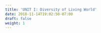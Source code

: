 ```yaml
---
title: 'UNIT I: Diversity of Living World'
date: 2018-11-14T19:02:50-07:00
draft: false
weight: 1
---
```
















